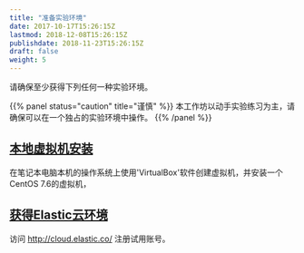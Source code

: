 ```yaml
---
title: "准备实验环境"
date: 2017-10-17T15:26:15Z
lastmod: 2018-12-08T15:26:15Z
publishdate: 2018-11-23T15:26:15Z
draft: false
weight: 5
---
```


请确保至少获得下列任何一种实验环境。

{{% panel status="caution" title="谨慎" %}}
本工作坊以动手实验练习为主，请确保可以在一个独占的实验环境中操作。
{{% /panel %}}


## [本地虚拟机安装](./installation)

在笔记本电脑本机的操作系统上使用'VirtualBox'软件创建虚拟机，并安装一个CentOS 7.6的虚拟机，


## [获得Elastic云环境](./1/)

访问 http://cloud.elastic.co/ 注册试用账号。



